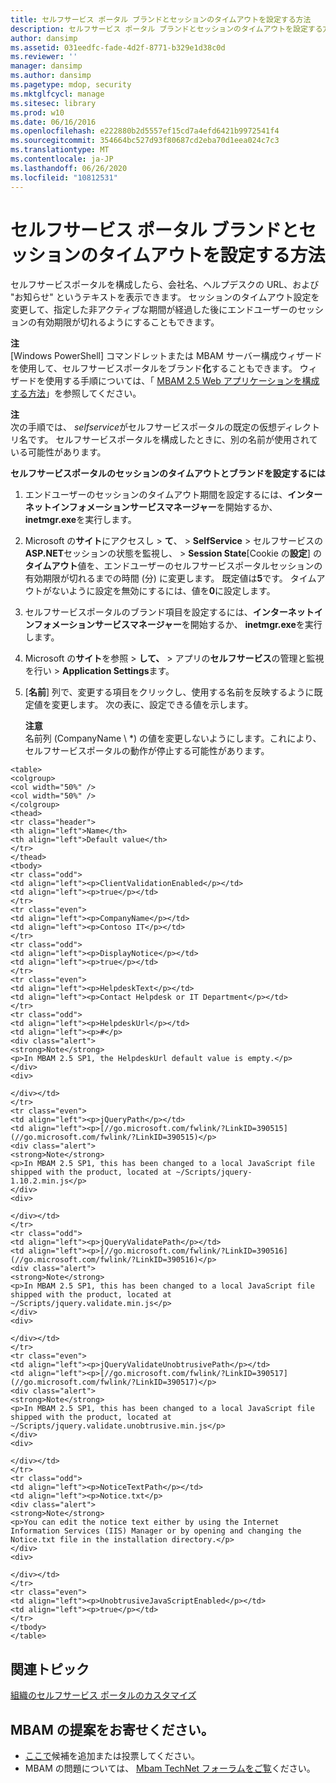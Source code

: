 ```yaml
---
title: セルフサービス ポータル ブランドとセッションのタイムアウトを設定する方法
description: セルフサービス ポータル ブランドとセッションのタイムアウトを設定する方法
author: dansimp
ms.assetid: 031eedfc-fade-4d2f-8771-b329e1d38c0d
ms.reviewer: ''
manager: dansimp
ms.author: dansimp
ms.pagetype: mdop, security
ms.mktglfcycl: manage
ms.sitesec: library
ms.prod: w10
ms.date: 06/16/2016
ms.openlocfilehash: e222880b2d5557ef15cd7a4efd6421b9972541f4
ms.sourcegitcommit: 354664bc527d93f80687cd2eba70d1eea024c7c3
ms.translationtype: MT
ms.contentlocale: ja-JP
ms.lasthandoff: 06/26/2020
ms.locfileid: "10812531"
---
```

# セルフサービス ポータル ブランドとセッションのタイムアウトを設定する方法


セルフサービスポータルを構成したら、会社名、ヘルプデスクの URL、および "お知らせ" というテキストを表示できます。 セッションのタイムアウト設定を変更して、指定した非アクティブな期間が経過した後にエンドユーザーのセッションの有効期限が切れるようにすることもできます。

**注**  
[Windows PowerShell] コマンドレットまたは MBAM サーバー構成ウィザードを使用して、セルフサービスポータルをブランド**化**することもできます。 ウィザードを使用する手順については、「 [MBAM 2.5 Web アプリケーションを構成する方法](how-to-configure-the-mbam-25-web-applications.md)」を参照してください。



**注**  
次の手順では、 *selfservice*がセルフサービスポータルの既定の仮想ディレクトリ名です。 セルフサービスポータルを構成したときに、別の名前が使用されている可能性があります。



**セルフサービスポータルのセッションのタイムアウトとブランドを設定するには**

1.  エンドユーザーのセッションのタイムアウト期間を設定するには、**インターネットインフォメーションサービスマネージャー**を開始するか、 **inetmgr.exe**を実行します。

2.  Microsoft の**サイト**にアクセスし &gt; **て**、 &gt; **SelfService** &gt; セルフサービスの**ASP.NET**セッションの状態を監視し、 &gt; **Session State**[Cookie の**設定**] の**タイムアウト**値を、エンドユーザーのセルフサービスポータルセッションの有効期限が切れるまでの時間 (分) に変更します。 既定値は**5**です。 タイムアウトがないように設定を無効にするには、値を**0**に設定します。

3.  セルフサービスポータルのブランド項目を設定するには、**インターネットインフォメーションサービスマネージャー**を開始するか、 **inetmgr.exe**を実行します。

4.  Microsoft の**サイト**を参照 &gt; **して、** &gt; アプリの**セルフサービス**の管理と監視を行い &gt; **Application Settings**ます。

5.  [**名前**] 列で、変更する項目をクリックし、使用する名前を反映するように既定値を変更します。 次の表に、設定できる値を示します。

    **注意**  
    名前列 (CompanyName \ *) の値を変更しないようにします。これにより、セルフサービスポータルの動作が停止する可能性があります。



~~~
<table>
<colgroup>
<col width="50%" />
<col width="50%" />
</colgroup>
<thead>
<tr class="header">
<th align="left">Name</th>
<th align="left">Default value</th>
</tr>
</thead>
<tbody>
<tr class="odd">
<td align="left"><p>ClientValidationEnabled</p></td>
<td align="left"><p>true</p></td>
</tr>
<tr class="even">
<td align="left"><p>CompanyName</p></td>
<td align="left"><p>Contoso IT</p></td>
</tr>
<tr class="odd">
<td align="left"><p>DisplayNotice</p></td>
<td align="left"><p>true</p></td>
</tr>
<tr class="even">
<td align="left"><p>HelpdeskText</p></td>
<td align="left"><p>Contact Helpdesk or IT Department</p></td>
</tr>
<tr class="odd">
<td align="left"><p>HelpdeskUrl</p></td>
<td align="left"><p>#</p>
<div class="alert">
<strong>Note</strong>  
<p>In MBAM 2.5 SP1, the HelpdeskUrl default value is empty.</p>
</div>
<div>

</div></td>
</tr>
<tr class="even">
<td align="left"><p>jQueryPath</p></td>
<td align="left"><p>[//go.microsoft.com/fwlink/?LinkID=390515](//go.microsoft.com/fwlink/?LinkID=390515)</p>
<div class="alert">
<strong>Note</strong>  
<p>In MBAM 2.5 SP1, this has been changed to a local JavaScript file shipped with the product, located at ~/Scripts/jquery-1.10.2.min.js</p>
</div>
<div>

</div></td>
</tr>
<tr class="odd">
<td align="left"><p>jQueryValidatePath</p></td>
<td align="left"><p>[//go.microsoft.com/fwlink/?LinkID=390516](//go.microsoft.com/fwlink/?LinkID=390516)</p>
<div class="alert">
<strong>Note</strong>  
<p>In MBAM 2.5 SP1, this has been changed to a local JavaScript file shipped with the product, located at ~/Scripts/jquery.validate.min.js</p>
</div>
<div>

</div></td>
</tr>
<tr class="even">
<td align="left"><p>jQueryValidateUnobtrusivePath</p></td>
<td align="left"><p>[//go.microsoft.com/fwlink/?LinkID=390517](//go.microsoft.com/fwlink/?LinkID=390517)</p>
<div class="alert">
<strong>Note</strong>  
<p>In MBAM 2.5 SP1, this has been changed to a local JavaScript file shipped with the product, located at ~/Scripts/jquery.validate.unobtrusive.min.js</p>
</div>
<div>

</div></td>
</tr>
<tr class="odd">
<td align="left"><p>NoticeTextPath</p></td>
<td align="left"><p>Notice.txt</p>
<div class="alert">
<strong>Note</strong>  
<p>You can edit the notice text either by using the Internet Information Services (IIS) Manager or by opening and changing the Notice.txt file in the installation directory.</p>
</div>
<div>

</div></td>
</tr>
<tr class="even">
<td align="left"><p>UnobtrusiveJavaScriptEnabled</p></td>
<td align="left"><p>true</p></td>
</tr>
</tbody>
</table>
~~~





## 関連トピック


[組織のセルフサービス ポータルのカスタマイズ](customizing-the-self-service-portal-for-your-organization.md)



## MBAM の提案をお寄せください。
- [ここで](http://mbam.uservoice.com/forums/268571-microsoft-bitlocker-administration-and-monitoring)候補を追加または投票してください。 
- MBAM の問題については、 [Mbam TechNet フォーラムをご覧](https://social.technet.microsoft.com/Forums/home?forum=mdopmbam)ください。 





